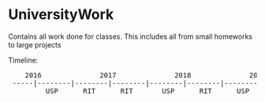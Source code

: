 # UniversityWork
Contains all work done for classes. This includes all from small homeworks to large projects

Timeline:
<pre>
    2016              2017              2018              2019
 -----|--------|--------|--------|--------|--------|--------|--------|
         USP      RIT      RIT       USP      RIT      USP      USP
 </pre>
